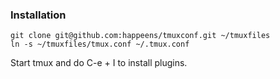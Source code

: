 ### Installation

	git clone git@github.com:happeens/tmuxconf.git ~/tmuxfiles
	ln -s ~/tmuxfiles/tmux.conf ~/.tmux.conf

Start tmux and do C-e + I to install plugins.
	
